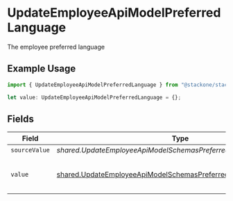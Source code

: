 # UpdateEmployeeApiModelPreferredLanguage

The employee preferred language

## Example Usage

```typescript
import { UpdateEmployeeApiModelPreferredLanguage } from "@stackone/stackone-client-ts/sdk/models/shared";

let value: UpdateEmployeeApiModelPreferredLanguage = {};
```

## Fields

| Field                                                                                                                                           | Type                                                                                                                                            | Required                                                                                                                                        | Description                                                                                                                                     | Example                                                                                                                                         |
| ----------------------------------------------------------------------------------------------------------------------------------------------- | ----------------------------------------------------------------------------------------------------------------------------------------------- | ----------------------------------------------------------------------------------------------------------------------------------------------- | ----------------------------------------------------------------------------------------------------------------------------------------------- | ----------------------------------------------------------------------------------------------------------------------------------------------- |
| `sourceValue`                                                                                                                                   | *shared.UpdateEmployeeApiModelSchemasPreferredLanguageSourceValue*                                                                              | :heavy_minus_sign:                                                                                                                              | N/A                                                                                                                                             |                                                                                                                                                 |
| `value`                                                                                                                                         | [shared.UpdateEmployeeApiModelSchemasPreferredLanguageValue](../../../sdk/models/shared/updateemployeeapimodelschemaspreferredlanguagevalue.md) | :heavy_minus_sign:                                                                                                                              | The ISO639-2 Code of the language                                                                                                               | eng                                                                                                                                             |